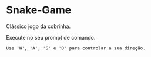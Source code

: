 # Snake-Game
Clássico jogo da cobrinha. 

Execute no seu prompt de comando.
```
Use 'W', 'A', 'S' e 'D' para controlar a sua direção.
```
